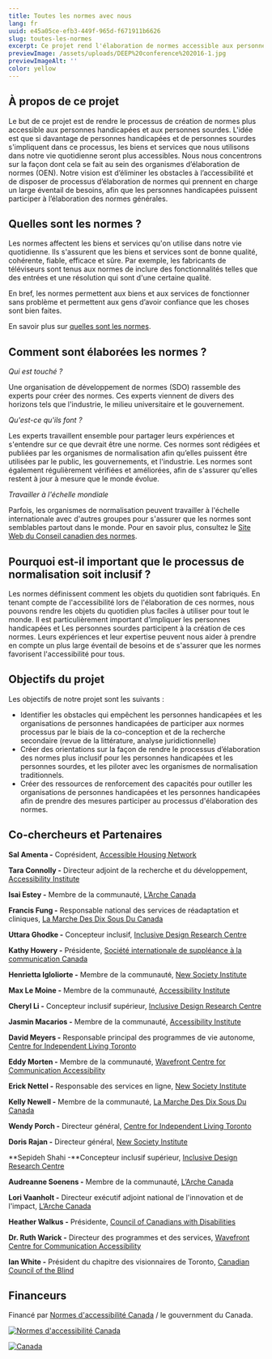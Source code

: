 ```yaml
---
title: Toutes les normes avec nous
lang: fr
uuid: e45a05ce-efb3-449f-965d-f671911b6626
slug: toutes-les-normes
excerpt: Ce projet rend l'élaboration de normes accessible aux personnes handicapées et aux personnes sourdes, garantissant ainsi que les biens et services sont inclusifs. Nous nous efforçons d'éliminer les obstacles au sein des organismes d'élaboration de normes (OEN) afin de soutenir la pleine participation.
previewImage: /assets/uploads/DEEP%20conference%202016-1.jpg
previewImageAlt: ''
color: yellow
---
```

## À propos de ce projet

Le but de ce projet est de rendre le processus de création de normes plus accessible aux personnes handicapées et aux personnes sourdes. L'idée est que si davantage de personnes handicapées et de personnes sourdes s'impliquent dans ce processus, les biens et services que nous utilisons dans notre vie quotidienne seront plus accessibles. Nous nous concentrons sur la façon dont cela se fait au sein des organismes d’élaboration de normes (OEN). Notre vision est d’éliminer les obstacles à l’accessibilité et de disposer de processus d’élaboration de normes qui prennent en charge un large éventail de besoins, afin que les personnes handicapées puissent participer à l’élaboration des normes générales.

## Quelles sont les normes ?

Les normes affectent les biens et services qu'on utilise dans notre vie quotidienne. Ils s'assurent que les biens et services sont de bonne qualité, cohérente, fiable, efficace et sûre. Par exemple, les fabricants de téléviseurs sont tenus aux normes de inclure des fonctionnalités telles que des entrées et une résolution qui sont d'une certaine qualité.

En bref, les normes permettent aux biens et aux services de fonctionner sans problème et permettent aux gens d’avoir confiance que les choses sont bien faites.

En savoir plus sur [quelles sont les normes](https://www.youtube.com/watch?si=VY_Y8Yv4Z4kmKDcG&v=S47SCjCYJHo&feature=youtu.be).

## Comment sont élaborées les normes ?

_Qui est touché ?_

Une organisation de développement de normes (SDO) rassemble des experts pour créer des normes. Ces experts viennent de divers des horizons tels que l'industrie, le milieu universitaire et le gouvernement.

_Qu'est-ce qu'ils font ?_

Les experts travaillent ensemble pour partager leurs expériences et s'entendre sur ce que devrait être une norme.
Ces normes sont rédigées et publiées par les organismes de normalisation afin qu’elles puissent être utilisées par le public, les gouvernements,
et l'industrie. Les normes sont également régulièrement vérifiées et améliorées, afin de s'assurer qu'elles restent à jour à mesure que le monde évolue.

_Travailler à l'échelle mondiale_

Parfois, les organismes de normalisation peuvent travailler à l'échelle internationale avec d'autres groupes pour s'assurer que les normes sont semblables partout dans le monde.
Pour en savoir plus, consultez le
[Site Web du Conseil canadien des normes](https://scc-ccn.ca/standards/how-standards-are-developed/how-national-standards-are-developed).

## Pourquoi est-il important que le processus de normalisation soit inclusif ?

Les normes définissent comment les objets du quotidien sont fabriqués. En tenant compte de l'accessibilité lors de l'élaboration de ces normes, nous pouvons
rendre les objets du quotidien plus faciles à utiliser pour tout le monde. Il est particulièrement important d’impliquer les personnes handicapées et
Les personnes sourdes participent à la création de ces normes. Leurs expériences et leur expertise peuvent nous aider à prendre en compte un plus large éventail de besoins
et de s'assurer que les normes favorisent l'accessibilité pour tous.

## Objectifs du projet

Les objectifs de notre projet sont les suivants :

- Identifier les obstacles qui empêchent les personnes handicapées et les organisations de personnes handicapées de participer aux normes
processus par le biais de la co-conception et de la recherche secondaire (revue de la littérature, analyse juridictionnelle)
- Créer des orientations sur la façon de rendre le processus d’élaboration des normes plus inclusif pour les personnes handicapées
et les personnes sourdes, et les piloter avec les organismes de normalisation traditionnels.
- Créer des ressources de renforcement des capacités pour outiller les organisations de personnes handicapées et les personnes handicapées afin de prendre des mesures
participer au processus d'élaboration des normes.

## Co-chercheurs et Partenaires

**Sal Amenta -** Coprésident, [Accessible Housing Network](https://www.accessiblehousingnetwork.org/) 

**Tara Connolly -** Directeur adjoint de la recherche et du développement, [Accessibility Institute](https://carleton.ca/accessibility-institute/)

**Isai Estey -** Membre de la communauté, [L’Arche Canada](https://larche.ca/fr/)

**Francis Fung -** Responsable national des services de réadaptation et cliniques, [ La Marche Des Dix Sous Du Canada](https://www.marchofdimes.ca/fr-ca) 

 **Uttara Ghodke -** Concepteur inclusif, [Inclusive Design Research Centre](https://idrc.ocadu.ca/)

**Kathy Howery -** Présidente, [Société internationale de suppléance à la communication Canada](https://isaac-canada.org/)

**Henrietta Igloliorte -** Membre de la communauté, [New Society Institute](https://newsocietyinstitute.ca/)

**Max Le Moine -**  Membre de la communauté, [Accessibility Institute](https://carleton.ca/accessibility-institute/)

**Cheryl Li -** Concepteur inclusif supérieur, [Inclusive Design Research Centre](https://idrc.ocadu.ca/)

**Jasmin Macarios -**  Membre de la communauté, [Accessibility Institute](https://carleton.ca/accessibility-institute/)

**David Meyers -** Responsable principal des programmes de vie autonome, [Centre for Independent Living Toronto](https://cilt.ca/)

**Eddy Morten -** Membre de la communauté, [Wavefront Centre for Communication Accessibility](https://www.wavefrontcentre.ca/)

**Erick Nettel -** Responsable des services en ligne, [New Society Institute](https://newsocietyinstitute.ca/)

**Kelly Newell -** Membre de la communauté, [La Marche Des Dix Sous Du Canada](https://www.marchofdimes.ca/fr-ca)

**Wendy Porch -** Directeur général, [Centre for Independent Living Toronto](https://cilt.ca/)

**Doris Rajan -** Directeur général, [New Society Institute](https://newsocietyinstitute.ca/)

 **Sepideh Shahi -**Concepteur inclusif supérieur, [Inclusive Design Research Centre](https://idrc.ocadu.ca/)

**Audreanne Soenens -** Membre de la communauté, [L’Arche Canada](https://larche.ca/fr/)

**Lori Vaanholt -** Directeur exécutif adjoint national de l'innovation et de l'impact, [L’Arche Canada](https://larche.ca/fr/) 

**Heather Walkus -** Présidente, [Council of Canadians with Disabilities](http://www.ccdonline.ca/fr/)

**Dr. Ruth Warick -** Directeur des programmes et des services, [Wavefront Centre for Communication Accessibility](https://www.wavefrontcentre.ca/)

**Ian White -** Président du chapitre des visionnaires de Toronto, [Canadian Council of the Blind](http://www.ccbtorontovisionaries.ca/)

##

##

## Financeurs

Financé par [Normes d'accessibilité Canada](https://accessibilite.canada.ca) / le gouvernment du Canada.

[![Normes d'accessibilité Canada](/assets/uploads/asc.png)](https://accessibilite.canada.ca/)

[![Canada](/assets/uploads/canada.svg)](https://www.canada.ca/fr.html)
